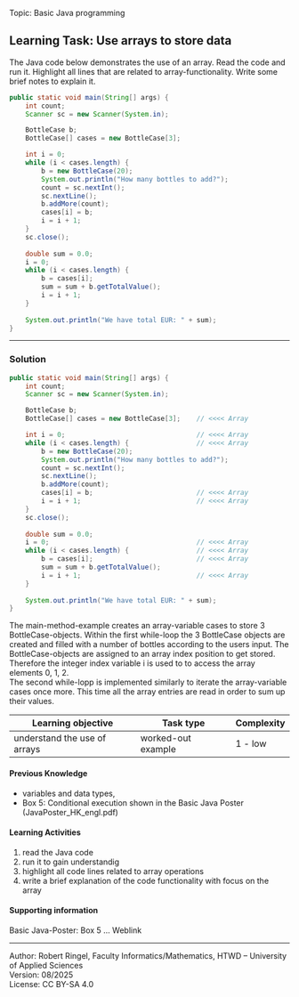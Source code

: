 Topic: Basic Java programming

## Learning Task: Use arrays to store data

The Java code below demonstrates the use of an array. Read the code and run it.
Highlight all lines that are related to array-functionality. Write some brief notes to explain it. 

``` java
public static void main(String[] args) {
    int count;
    Scanner sc = new Scanner(System.in);

    BottleCase b;
    BottleCase[] cases = new BottleCase[3];

    int i = 0;
    while (i < cases.length) {
        b = new BottleCase(20);
        System.out.println("How many bottles to add?"); 
        count = sc.nextInt();
        sc.nextLine();
        b.addMore(count);
        cases[i] = b;
        i = i + 1;
    }
    sc.close();
        
    double sum = 0.0;
    i = 0;
    while (i < cases.length) {
        b = cases[i];
        sum = sum + b.getTotalValue();
        i = i + 1;
    }
        
    System.out.println("We have total EUR: " + sum);
}
```

---------------------------------------

### Solution

``` java
public static void main(String[] args) {
    int count;
    Scanner sc = new Scanner(System.in);

    BottleCase b;
    BottleCase[] cases = new BottleCase[3];    // <<<< Array

    int i = 0;                                 // <<<< Array
    while (i < cases.length) {                 // <<<< Array
        b = new BottleCase(20);
        System.out.println("How many bottles to add?"); 
        count = sc.nextInt();
        sc.nextLine();
        b.addMore(count);
        cases[i] = b;                          // <<<< Array
        i = i + 1;                             // <<<< Array
    }
    sc.close();
        
    double sum = 0.0;
    i = 0;                                     // <<<< Array
    while (i < cases.length) {                 // <<<< Array
        b = cases[i];                          // <<<< Array
        sum = sum + b.getTotalValue();
        i = i + 1;                             // <<<< Array
    }
        
    System.out.println("We have total EUR: " + sum);
}
```

The main-method-example creates an array-variable cases to store 3 BottleCase-objects. Within the first while-loop the 3 BottleCase objects are created and filled with a number of bottles according to the users input. The BottleCase-objects are assigned to an array index position to get stored. Therefore the integer index variable i is used to to access the array elements 0, 1, 2.  
The second while-lopp is implemented similarly to iterate the array-variable cases once more. This time all the array entries are read in order to sum up their values.

| **Learning objective**                           | **Task type**   | **Complexity** |
| ------------------------------------------------ | --------------- | -------------- |
| understand the use of arrays                     | worked-out example | 1 - low     |  

#### Previous Knowledge

- variables and data types,  
- Box 5: Conditional execution shown in the Basic Java Poster (JavaPoster_HK_engl.pdf)  

#### Learning Activities

1) read the Java code
2) run it to gain understandig 
3) highlight all code lines related to array operations
4) write a brief explanation of the code functionality with focus on the array

#### Supporting information

Basic Java-Poster: Box 5 ... Weblink

---------------------------------------
Author: Robert Ringel, Faculty Informatics/Mathematics, HTWD – University of Applied Sciences  
Version: 08/2025            
License: CC BY-SA 4.0

